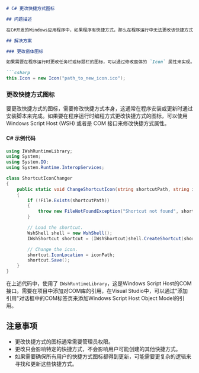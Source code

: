 ```markdown
# C# 更改快捷方式图标

## 问题描述

在C#开发的Windows应用程序中，如果程序有快捷方式，那么在程序运行中无法更改该快捷方式的图标。快捷方式的图标是在创建快捷方式时指定的，并且当通过快捷方式启动程序时，操作系统会使用快捷方式的图标而不是程序本身的图标。

## 解决方案

### 更改窗体图标

如果需要在程序运行时更改任务栏或标题栏的图标，可以通过修改窗体的 `Icon` 属性来实现。例如：

```csharp
this.Icon = new Icon("path_to_new_icon.ico");
```

### 更改快捷方式图标

要更改快捷方式的图标，需要修改快捷方式本身，这通常在程序安装或更新时通过安装脚本来完成。如果要在程序运行时编程方式更改快捷方式的图标，可以使用Windows Script Host (WSH) 或者是 COM 接口来修改快捷方式属性。

#### C# 示例代码

```csharp
using IWshRuntimeLibrary;
using System;
using System.IO;
using System.Runtime.InteropServices;

class ShortcutIconChanger
{
    public static void ChangeShortcutIcon(string shortcutPath, string iconPath)
    {
        if (!File.Exists(shortcutPath))
        {
            throw new FileNotFoundException("Shortcut not found", shortcutPath);
        }

        // Load the shortcut.
        WshShell shell = new WshShell();
        IWshShortcut shortcut = (IWshShortcut)shell.CreateShortcut(shortcutPath);

        // Change the icon.
        shortcut.IconLocation = iconPath;
        shortcut.Save();
    }
}
```

在上述代码中，使用了 `IWshRuntimeLibrary`，这是Windows Script Host的COM接口。需要在项目中添加对COM库的引用，在Visual Studio中，可以通过"添加引用"对话框中的COM标签页来添加Windows Script Host Object Model的引用。

## 注意事项

- 更改快捷方式的图标通常需要管理员权限。
- 更改只会影响特定的快捷方式，不会影响用户可能创建的其他快捷方式。
- 如果需要确保所有用户的快捷方式图标都得到更新，可能需要更复杂的逻辑来寻找和更新这些快捷方式。
